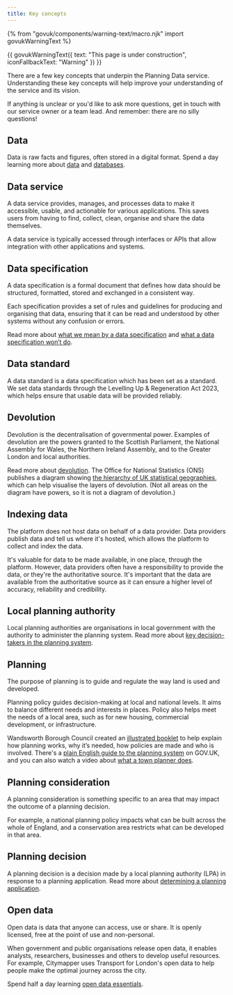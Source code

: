 ```yaml
---
title: Key concepts
---
```

{% from "govuk/components/warning-text/macro.njk" import govukWarningText %}

{{ govukWarningText({
  text: "This page is under construction",
  iconFallbackText: "Warning"
}) }}

There are a few key concepts that underpin the Planning Data service. Understanding these key concepts will help improve your understanding of the service and its vision.

If anything is unclear or you'd like to ask more questions, get in touch with our service owner or a team lead. And remember: there are no silly questions!

## Data 

Data is raw facts and figures, often stored in a digital format. Spend a day learning more about [data](https://www.bbc.co.uk/bitesize/guides/zphqgdm/revision/1) and [databases](https://www.bbc.co.uk/bitesize/guides/zsfky4j/revision/1).

## Data service

A data service provides, manages, and processes data to make it accessible, usable, and actionable for various applications. This saves users from having to find, collect, clean, organise and share the data themselves. 

A data service is typically accessed through interfaces or APIs that allow integration with other applications and systems.

## Data specification

A data specification is a formal document that defines how data should be structured, formatted, stored and exchanged in a consistent way.

Each specification provides a set of rules and guidelines for producing and organising that data, ensuring that it can be read and understood by other systems without any confusion or errors.

Read more about [what we mean by a data specification](https://digital-land.github.io/data-standards/about/what-is-a-data-standard) and [what a data specification won’t do](https://digital-land.github.io/data-standards/about/what-is-a-data-standard#what-a-data-specification-wont-do). 

## Data standard

A data standard is a data specification which has been set as a standard. We set data standards through the Levelling Up & Regeneration Act 2023, which helps ensure that usable data will be provided reliably.

## Devolution

Devolution is the decentralisation of governmental power. Examples of devolution are the powers granted to the Scottish Parliament, the National Assembly for Wales, the Northern Ireland Assembly, and to the Greater London and local authorities. 

Read more about [devolution](https://commonslibrary.parliament.uk/research-briefings/CBP-8599/). The Office for National Statistics (ONS) publishes a diagram showing [the hierarchy of UK statistical geographies](https://geoportal.statistics.gov.uk/documents/e1e916620c1a4794b7422a4e2f99943e/explore), which can help visualise the layers of devolution. (Not all areas on the diagram have powers, so it is not a diagram of devolution.)

## Indexing data

The platform does not host data on behalf of a data provider. Data providers publish data and tell us where it's hosted, which allows the platform to collect and index the data. 

It's valuable for data to be made available, in one place, through the platform. However, data providers often have a responsibility to provide the data, or they're the authoritative source. It's important that the data are available from the authoritative source as it can ensure a higher level of accuracy, reliability and credibility.

## Local planning authority

Local planning authorities are organisations in local government with the authority to administer the planning system. Read more about [key decision-takers in the planning system](https://www.gov.uk/government/publications/plain-english-guide-to-the-planning-system/plain-english-guide-to-the-planning-system#key-decision-takers-in-the-planning-system).

## Planning

The purpose of planning is to guide and regulate the way land is used and developed.

Planning policy guides decision-making at local and national levels. It aims to balance different needs and interests in places. Policy also helps meet the needs of a local area, such as for new housing, commercial development, or infrastructure.

Wandsworth Borough Council created an [illustrated booklet](/assets/pdfs/what_is_planning_booklet.pdf) to help explain how planning works, why it’s needed, how policies are made and who is involved. There's a [plain English guide to the planning system](https://www.gov.uk/government/publications/plain-english-guide-to-the-planning-system/plain-english-guide-to-the-planning-system) on GOV.‌UK, and you can also watch a video about [what a town planner does](https://www.youtube.com/watch?v=7J2atrtJIYc).

## Planning consideration

A planning consideration is something specific to an area that may impact the outcome of a planning decision.

For example, a national planning policy impacts what can be built across the whole of England, and a conservation area restricts what can be developed in that area.

## Planning decision

A planning decision is a decision made by a local planning authority (LPA) in response to a planning application. Read more about [determining a planning application](https://www.gov.uk/guidance/determining-a-planning-application).

## Open data

Open data is data that anyone can access, use or share. It is openly licensed, free at the point of use and non-personal. 

When government and public organisations release open data, it enables analysts, researchers, businesses and others to develop useful resources. For example, Citymapper uses Transport for London's open data to help people make the optimal journey across the city. 

Spend half a day learning [open data essentials](https://open-data-essentials.learndata.info/). 